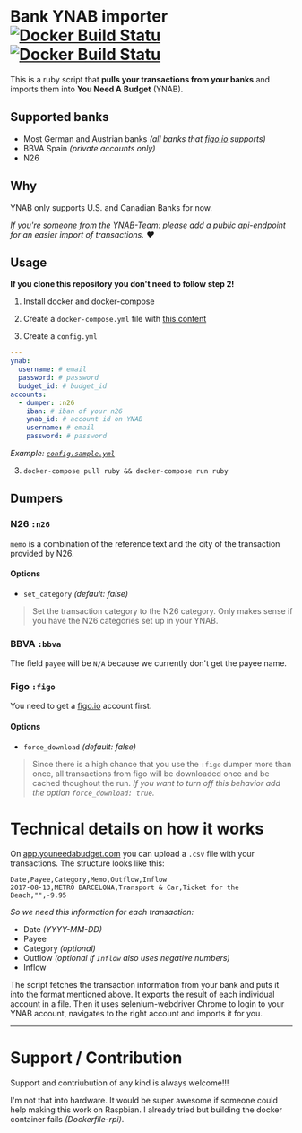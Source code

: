 # Bank YNAB importer [![Docker Build Statu](https://img.shields.io/docker/pulls/schurig/ynab-bank-importer.svg)](https://hub.docker.com/r/schurig/ynab-bank-importer/) [![Docker Build Statu](https://img.shields.io/docker/build/schurig/ynab-bank-importer.svg)](https://hub.docker.com/r/schurig/ynab-bank-importer/builds/)

This is a ruby script that **pulls your transactions from your banks** and imports them into **You Need A Budget** (YNAB).

## Supported banks

* Most German and Austrian banks _(all banks that [figo.io](https://figo.io) supports)_
* BBVA Spain _(private accounts only)_
* N26

## Why

YNAB only supports U.S. and Canadian Banks for now.

_If you're someone from the YNAB-Team: please add a public api-endpoint for an easier import of transactions. ❤️_

## Usage

**If you clone this repository you don't need to follow step 2!**

1. Install docker and docker-compose

2. Create a `docker-compose.yml` file with [this content](https://raw.githubusercontent.com/schurig/ynab-bank-importer/master/docker-compose.yml)

3. Create a `config.yml`

```yaml
---
ynab:
  username: # email
  password: # password
  budget_id: # budget_id
accounts:
  - dumper: :n26
    iban: # iban of your n26
    ynab_id: # account id on YNAB
    username: # email
    password: # password
```

_Example: [`config.sample.yml`](https://github.com/schurig/ynab-bank-importer/blob/master/config.sample.yml)_

3. `docker-compose pull ruby && docker-compose run ruby`

## Dumpers

### N26 `:n26`

`memo` is a combination of the reference text and the city of the transaction provided by N26.

#### Options

* `set_category` _(default: false)_

> Set the transaction category to the N26 category. Only makes sense if you have the N26 categories set up in your YNAB.

### BBVA `:bbva`

The field `payee` will be `N/A` because we currently don't get the payee name.

### Figo `:figo`

You need to get a [figo.io](https://figo.io) account first.

#### Options

* `force_download` _(default: false)_

> Since there is a high chance that you use the `:figo` dumper more than once, all transactions from figo will be downloaded once and be cached thoughout the run.
> _If you want to turn off this behavior add the option `force_download: true`._

# Technical details on how it works

On [app.youneedabudget.com](https://app.youneedabudget.com) you can upload a `.csv` file with your transactions. The structure looks like this:

```csv
Date,Payee,Category,Memo,Outflow,Inflow
2017-08-13,METRO BARCELONA,Transport & Car,Ticket for the Beach,"",-9.95
```

*So we need this information for each transaction:*

* Date _(YYYY-MM-DD)_
* Payee
* Category _(optional)_
* Outflow _(optional *if `Inflow` also uses negative numbers*)_
* Inflow

The script fetches the transaction information from your bank and puts it into the format mentioned above.
It exports the result of each individual account in a file. Then it uses selenium-webdriver Chrome to login to your YNAB account, navigates to the right account and imports it for you.

____________________

# Support / Contribution

Support and contriubution of any kind is always welcome!!!

I'm not that into hardware. It would be super awesome if someone could help making this work on Raspbian. I already tried but building the docker container fails _(Dockerfile-rpi)_.
